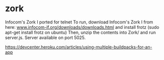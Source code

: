 zork
====

Infocom's Zork I ported for telnet
To run, download Infocom's Zork I from here: www.infocom-if.org/downloads/downloads.html and install frotz (sudo apt-get install frotz on ubuntu)
Then, unzip the contents into Zork/ and run server.js.
Server available on port 5025.



https://devcenter.heroku.com/articles/using-multiple-buildpacks-for-an-app